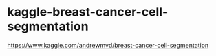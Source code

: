 # kaggle-breast-cancer-cell-segmentation
https://www.kaggle.com/andrewmvd/breast-cancer-cell-segmentation
